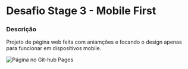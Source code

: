 # Desafio Stage 3 - Mobile First

### Descrição

Projeto de pégina web feita com aniamções e focando o design apenas para funcionar em dispositivos mobile.

![Página no Git-hub Pages](https://thiagomoreira1992.github.io/stage-3-mobile-first/)
